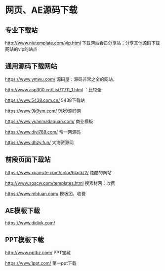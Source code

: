 # 网页、AE源码下载

## 专业下载站

http://www.niutemplate.com/vip.html  下载网站会员分享站：分享其他源码下载网站的vip的站点

## 通用源码下载网站

https://www.ymwu.com/  源码屋：源码非常之全的网站。

http://www.asp300.cn/List/11/11_1.html  ：比较全

https://www.5438.com.cn/   5438下载站

https://www.9k9ym.com/  9快9源码网

https://www.yuanmadaquan.com/  商业模板

https://www.diyi789.com/  帝一网源码

https://www.dhzy.fun/   大海资源网





## 前段页面下载站

https://www.xuansite.com/color/black/2/  炫酷的网站

http://www.soscw.com/templates.html  搜素材网：收费

https://www.mbtuan.com/ 模板团，收费





## AE模板下载

https://www.didixk.com/



## PPT模板下载

http://www.pptbz.com/	PPT宝藏

https://www.1ppt.com/    第一ppt下载
